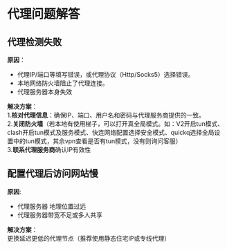 # 代理问题解答

## 代理检测失败
**原因**：  
* 代理IP/端口等填写错误，或代理协议（Http/Socks5）选择错误。  
* 本地网络防火墙阻止了代理连接。
* 代理服务器本身失效  

**解决方案**：  
1.**核对代理信息**：确保IP、端口、用户名和密码与代理服务商提供的一致。  
2.**关闭防火墙**（若本地有使用梯子，可以打开真全局模式。如：V2开启tun模式、clash开启tun模式及服务模式、快连网络配置选择安全模式、quickq选择全局设置中的tun模式，其余vpn查看是否有tun模式，没有则询问客服）  
3.**联系代理服务商**确认IP有效性  
  
## 配置代理后访问网站慢
**原因**:
* 代理服务器 地理位置过远   
* 代理服务器带宽不足或多人共享  

**解决方案**：  
更换延迟更低的代理节点（推荐使用静态住宅IP或专线代理）  

